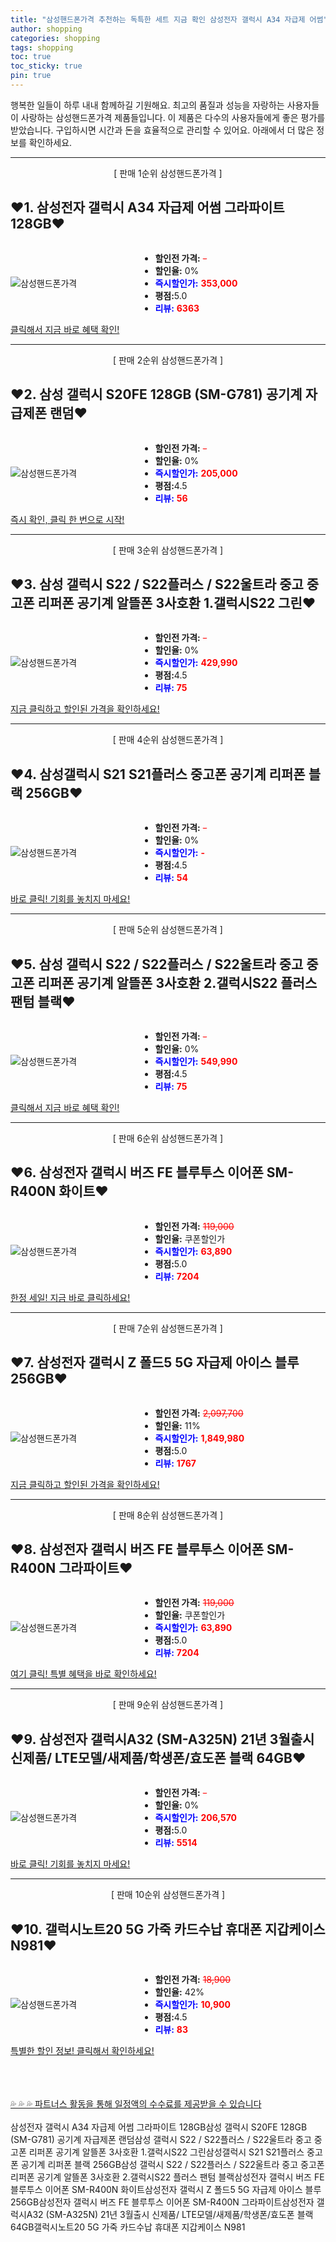 ```yaml
---
title: "삼성핸드폰가격 추천하는 독특한 세트 지금 확인 삼성전자 갤럭시 A34 자급제 어썸"
author: shopping
categories: shopping
tags: shopping
toc: true
toc_sticky: true
pin: true
---
```

행복한 일들이 하루 내내 함께하길 기원해요. 최고의 품질과 성능을 자랑하는 사용자들이 사랑하는 삼성핸드폰가격 제품들입니다. 이 제품은 다수의 사용자들에게 좋은 평가를 받았습니다. 구입하시면 시간과 돈을 효율적으로 관리할 수 있어요. 아래에서 더 많은 정보를 확인하세요.

---
<p class="toplist" style="margin: 0 auto; display: block; width: fit-content;">[ 판매 1순위 삼성핸드폰가격 ]</p>

<h2><strong>❤️1. 삼성전자 갤럭시 A34 자급제 어썸 그라파이트 128GB❤️</strong></h2>

<div style="display: flex; align-items: center;">
    <div style="flex: 0.4;">
        <img src="https://thumbnail7.coupangcdn.com/thumbnails/remote/230x230ex/image/vendor_inventory/7a90/2cefe1aca7095ed5259896e0d1e43b44d97d556038784faf7ffad4fa6228.png" alt="삼성핸드폰가격" style="max-width: 100%;">
    </div>
    <div style="flex: 0.6; margin-left: 10px;">
        <ul>
            <li><strong>할인전 가격:</strong> <del style="color: red;">-</del></li>
            <li><strong>할인율:</strong> 0%</li>
            <li><span style='color:blue'><strong>즉시할인가:</strong></span> <span style='color:red'><strong>353,000</strong></span></li>
            <li><strong>평점:</strong>5.0</li>
            <li><span style='color:blue'><strong>리뷰:</strong></span> <span style='color:red'><strong>6363</strong></span></li>
        </ul>
    </div>
</div>
<div class="center">
    <a href="https://William4Davisa.github.io?lptag=AF9450613&subid=githubio&pageKey=7234871047&traceid=V0-153&itemId=18367825666&vendorItemId=90774450983" class="myButton">
        클릭해서 지금 바로 혜택 확인!
    </a>
</div>


---
<p class="toplist" style="margin: 0 auto; display: block; width: fit-content;">[ 판매 2순위 삼성핸드폰가격 ]</p>

<h2><strong>❤️2. 삼성 갤럭시 S20FE 128GB (SM-G781) 공기계 자급제폰 랜덤❤️</strong></h2>

<div style="display: flex; align-items: center;">
    <div style="flex: 0.4;">
        <img src="https://thumbnail10.coupangcdn.com/thumbnails/remote/230x230ex/image/vendor_inventory/9a7c/c6d1f97831f63b1df96fc5f93d0390d3ffae436bace335aba4bc263a10e2.png" alt="삼성핸드폰가격" style="max-width: 100%;">
    </div>
    <div style="flex: 0.6; margin-left: 10px;">
        <ul>
            <li><strong>할인전 가격:</strong> <del style="color: red;">-</del></li>
            <li><strong>할인율:</strong> 0%</li>
            <li><span style='color:blue'><strong>즉시할인가:</strong></span> <span style='color:red'><strong>205,000</strong></span></li>
            <li><strong>평점:</strong>4.5</li>
            <li><span style='color:blue'><strong>리뷰:</strong></span> <span style='color:red'><strong>56</strong></span></li>
        </ul>
    </div>
</div>
<div class="center">
    <a href="https://William4Davisa.github.io?lptag=AF9450613&subid=githubio&pageKey=7219554210&traceid=V0-153&itemId=19214638607&vendorItemId=90660941740" class="myButton">
        즉시 확인, 클릭 한 번으로 시작!
    </a>
</div>


---
<p class="toplist" style="margin: 0 auto; display: block; width: fit-content;">[ 판매 3순위 삼성핸드폰가격 ]</p>

<h2><strong>❤️3. 삼성 갤럭시 S22 / S22플러스 / S22울트라 중고 중고폰 리퍼폰 공기계 알뜰폰 3사호환 1.갤럭시S22 그린❤️</strong></h2>

<div style="display: flex; align-items: center;">
    <div style="flex: 0.4;">
        <img src="https://thumbnail8.coupangcdn.com/thumbnails/remote/230x230ex/image/vendor_inventory/58b0/437011bb007ec36454bba16acae85674b049235bbd8ee4f9cf516bd92880.jpg" alt="삼성핸드폰가격" style="max-width: 100%;">
    </div>
    <div style="flex: 0.6; margin-left: 10px;">
        <ul>
            <li><strong>할인전 가격:</strong> <del style="color: red;">-</del></li>
            <li><strong>할인율:</strong> 0%</li>
            <li><span style='color:blue'><strong>즉시할인가:</strong></span> <span style='color:red'><strong>429,990</strong></span></li>
            <li><strong>평점:</strong>4.5</li>
            <li><span style='color:blue'><strong>리뷰:</strong></span> <span style='color:red'><strong>75</strong></span></li>
        </ul>
    </div>
</div>
<div class="center">
    <a href="https://William4Davisa.github.io?lptag=AF9450613&subid=githubio&pageKey=7551829786&traceid=V0-153&itemId=19875935725&vendorItemId=90713949996" class="myButton">
        지금 클릭하고 할인된 가격을 확인하세요!
    </a>
</div>


---
<p class="toplist" style="margin: 0 auto; display: block; width: fit-content;">[ 판매 4순위 삼성핸드폰가격 ]</p>

<h2><strong>❤️4. 삼성갤럭시 S21 S21플러스 중고폰 공기계 리퍼폰 블랙 256GB❤️</strong></h2>

<div style="display: flex; align-items: center;">
    <div style="flex: 0.4;">
        <img src="https://thumbnail7.coupangcdn.com/thumbnails/remote/230x230ex/image/vendor_inventory/d431/e5dedacbe9700d0094bc65749898aee138b8a3295021d5ed91bc7336a6bc.jpg" alt="삼성핸드폰가격" style="max-width: 100%;">
    </div>
    <div style="flex: 0.6; margin-left: 10px;">
        <ul>
            <li><strong>할인전 가격:</strong> <del style="color: red;">-</del></li>
            <li><strong>할인율:</strong> 0%</li>
            <li><span style='color:blue'><strong>즉시할인가:</strong></span> <span style='color:red'><strong>-</strong></span></li>
            <li><strong>평점:</strong>4.5</li>
            <li><span style='color:blue'><strong>리뷰:</strong></span> <span style='color:red'><strong>54</strong></span></li>
        </ul>
    </div>
</div>
<div class="center">
    <a href="https://William4Davisa.github.io?lptag=AF9450613&subid=githubio&pageKey=7567553190&traceid=V0-153&itemId=19950581625&vendorItemId=87694950198" class="myButton">
        바로 클릭! 기회를 놓치지 마세요!
    </a>
</div>


---
<p class="toplist" style="margin: 0 auto; display: block; width: fit-content;">[ 판매 5순위 삼성핸드폰가격 ]</p>

<h2><strong>❤️5. 삼성 갤럭시 S22 / S22플러스 / S22울트라 중고 중고폰 리퍼폰 공기계 알뜰폰 3사호환 2.갤럭시S22 플러스 팬텀 블랙❤️</strong></h2>

<div style="display: flex; align-items: center;">
    <div style="flex: 0.4;">
        <img src="https://thumbnail7.coupangcdn.com/thumbnails/remote/230x230ex/image/vendor_inventory/e97e/0c8fd1bdf49b8adaf00f651e786649553124e6a12eac43d70f5f199b04ad.jpg" alt="삼성핸드폰가격" style="max-width: 100%;">
    </div>
    <div style="flex: 0.6; margin-left: 10px;">
        <ul>
            <li><strong>할인전 가격:</strong> <del style="color: red;">-</del></li>
            <li><strong>할인율:</strong> 0%</li>
            <li><span style='color:blue'><strong>즉시할인가:</strong></span> <span style='color:red'><strong>549,990</strong></span></li>
            <li><strong>평점:</strong>4.5</li>
            <li><span style='color:blue'><strong>리뷰:</strong></span> <span style='color:red'><strong>75</strong></span></li>
        </ul>
    </div>
</div>
<div class="center">
    <a href="https://William4Davisa.github.io?lptag=AF9450613&subid=githubio&pageKey=7551829786&traceid=V0-153&itemId=19875935759&vendorItemId=90713949914" class="myButton">
        클릭해서 지금 바로 혜택 확인!
    </a>
</div>


---
<p class="toplist" style="margin: 0 auto; display: block; width: fit-content;">[ 판매 6순위 삼성핸드폰가격 ]</p>

<h2><strong>❤️6. 삼성전자 갤럭시 버즈 FE 블루투스 이어폰 SM-R400N 화이트❤️</strong></h2>

<div style="display: flex; align-items: center;">
    <div style="flex: 0.4;">
        <img src="https://thumbnail9.coupangcdn.com/thumbnails/remote/230x230ex/image/retail/images/2023/10/13/10/5/bd309cbc-8037-4bda-8f1e-9f605183e9f9.png" alt="삼성핸드폰가격" style="max-width: 100%;">
    </div>
    <div style="flex: 0.6; margin-left: 10px;">
        <ul>
            <li><strong>할인전 가격:</strong> <del style="color: red;">119,000</del></li>
            <li><strong>할인율:</strong> 쿠폰할인가</li>
            <li><span style='color:blue'><strong>즉시할인가:</strong></span> <span style='color:red'><strong>63,890</strong></span></li>
            <li><strong>평점:</strong>5.0</li>
            <li><span style='color:blue'><strong>리뷰:</strong></span> <span style='color:red'><strong>7204</strong></span></li>
        </ul>
    </div>
</div>
<div class="center">
    <a href="https://William4Davisa.github.io?lptag=AF9450613&subid=githubio&pageKey=7650123450&traceid=V0-153&itemId=20352812061&vendorItemId=87437257358" class="myButton">
        한정 세일! 지금 바로 클릭하세요!
    </a>
</div>


---
<p class="toplist" style="margin: 0 auto; display: block; width: fit-content;">[ 판매 7순위 삼성핸드폰가격 ]</p>

<h2><strong>❤️7. 삼성전자 갤럭시 Z 폴드5 5G 자급제 아이스 블루 256GB❤️</strong></h2>

<div style="display: flex; align-items: center;">
    <div style="flex: 0.4;">
        <img src="https://thumbnail8.coupangcdn.com/thumbnails/remote/230x230ex/image/vendor_inventory/a344/419cb8ba19f4365be9a06894503f4ccb6b54a72793807005212d098bba9d.jpg" alt="삼성핸드폰가격" style="max-width: 100%;">
    </div>
    <div style="flex: 0.6; margin-left: 10px;">
        <ul>
            <li><strong>할인전 가격:</strong> <del style="color: red;">2,097,700</del></li>
            <li><strong>할인율:</strong> 11%</li>
            <li><span style='color:blue'><strong>즉시할인가:</strong></span> <span style='color:red'><strong>1,849,980</strong></span></li>
            <li><strong>평점:</strong>5.0</li>
            <li><span style='color:blue'><strong>리뷰:</strong></span> <span style='color:red'><strong>1767</strong></span></li>
        </ul>
    </div>
</div>
<div class="center">
    <a href="https://William4Davisa.github.io?lptag=AF9450613&subid=githubio&pageKey=7410157596&traceid=V0-153&itemId=19197971977&vendorItemId=86964735878" class="myButton">
        지금 클릭하고 할인된 가격을 확인하세요!
    </a>
</div>


---
<p class="toplist" style="margin: 0 auto; display: block; width: fit-content;">[ 판매 8순위 삼성핸드폰가격 ]</p>

<h2><strong>❤️8. 삼성전자 갤럭시 버즈 FE 블루투스 이어폰 SM-R400N 그라파이트❤️</strong></h2>

<div style="display: flex; align-items: center;">
    <div style="flex: 0.4;">
        <img src="https://thumbnail10.coupangcdn.com/thumbnails/remote/230x230ex/image/retail/images/2023/10/13/10/9/b148b59f-9929-4d01-a21c-c0b392f329c4.png" alt="삼성핸드폰가격" style="max-width: 100%;">
    </div>
    <div style="flex: 0.6; margin-left: 10px;">
        <ul>
            <li><strong>할인전 가격:</strong> <del style="color: red;">119,000</del></li>
            <li><strong>할인율:</strong> 쿠폰할인가</li>
            <li><span style='color:blue'><strong>즉시할인가:</strong></span> <span style='color:red'><strong>63,890</strong></span></li>
            <li><strong>평점:</strong>5.0</li>
            <li><span style='color:blue'><strong>리뷰:</strong></span> <span style='color:red'><strong>7204</strong></span></li>
        </ul>
    </div>
</div>
<div class="center">
    <a href="https://William4Davisa.github.io?lptag=AF9450613&subid=githubio&pageKey=7650123450&traceid=V0-153&itemId=20352812058&vendorItemId=87437257349" class="myButton">
        여기 클릭! 특별 혜택을 바로 확인하세요!
    </a>
</div>


---
<p class="toplist" style="margin: 0 auto; display: block; width: fit-content;">[ 판매 9순위 삼성핸드폰가격 ]</p>

<h2><strong>❤️9. 삼성전자 갤럭시A32 (SM-A325N) 21년 3월출시 신제품/ LTE모델/새제품/학생폰/효도폰 블랙 64GB❤️</strong></h2>

<div style="display: flex; align-items: center;">
    <div style="flex: 0.4;">
        <img src="https://thumbnail10.coupangcdn.com/thumbnails/remote/230x230ex/image/vendor_inventory/1630/bd339827ea6ef92212e296221bdd9b4a81d18729cdd6eabcbcf0bb2500eb.jpg" alt="삼성핸드폰가격" style="max-width: 100%;">
    </div>
    <div style="flex: 0.6; margin-left: 10px;">
        <ul>
            <li><strong>할인전 가격:</strong> <del style="color: red;">-</del></li>
            <li><strong>할인율:</strong> 0%</li>
            <li><span style='color:blue'><strong>즉시할인가:</strong></span> <span style='color:red'><strong>206,570</strong></span></li>
            <li><strong>평점:</strong>5.0</li>
            <li><span style='color:blue'><strong>리뷰:</strong></span> <span style='color:red'><strong>5514</strong></span></li>
        </ul>
    </div>
</div>
<div class="center">
    <a href="https://William4Davisa.github.io?lptag=AF9450613&subid=githubio&pageKey=6413097159&traceid=V0-153&itemId=15444899710&vendorItemId=90390882545" class="myButton">
        바로 클릭! 기회를 놓치지 마세요!
    </a>
</div>


---
<p class="toplist" style="margin: 0 auto; display: block; width: fit-content;">[ 판매 10순위 삼성핸드폰가격 ]</p>

<h2><strong>❤️10. 갤럭시노트20 5G 가죽 카드수납 휴대폰 지갑케이스 N981❤️</strong></h2>

<div style="display: flex; align-items: center;">
    <div style="flex: 0.4;">
        <img src="https://thumbnail8.coupangcdn.com/thumbnails/remote/230x230ex/image/vendor_inventory/649b/9f18aac632fe4dbd809b65568c2d2bf3f060c82961b8f1015e3280ba9b50.jpg" alt="삼성핸드폰가격" style="max-width: 100%;">
    </div>
    <div style="flex: 0.6; margin-left: 10px;">
        <ul>
            <li><strong>할인전 가격:</strong> <del style="color: red;">18,900</del></li>
            <li><strong>할인율:</strong> 42%</li>
            <li><span style='color:blue'><strong>즉시할인가:</strong></span> <span style='color:red'><strong>10,900</strong></span></li>
            <li><strong>평점:</strong>4.5</li>
            <li><span style='color:blue'><strong>리뷰:</strong></span> <span style='color:red'><strong>83</strong></span></li>
        </ul>
    </div>
</div>
<div class="center">
    <a href="https://William4Davisa.github.io?lptag=AF9450613&subid=githubio&pageKey=7286832017&traceid=V0-153&itemId=18615562975&vendorItemId=89630232439" class="myButton">
        특별한 할인 정보! 클릭해서 확인하세요!
    </a>
</div>

<br><br><br>[💦 💦 💦 파트너스 활동을 통해 일정액의 수수료를 제공받을 수 있습니다](https://link.coupang.com/a/bcpT2c)<br><br>삼성전자 갤럭시 A34 자급제 어썸 그라파이트 128GB삼성 갤럭시 S20FE 128GB (SM-G781) 공기계 자급제폰 랜덤삼성 갤럭시 S22 / S22플러스 / S22울트라 중고 중고폰 리퍼폰 공기계 알뜰폰 3사호환 1.갤럭시S22 그린삼성갤럭시 S21 S21플러스 중고폰 공기계 리퍼폰 블랙 256GB삼성 갤럭시 S22 / S22플러스 / S22울트라 중고 중고폰 리퍼폰 공기계 알뜰폰 3사호환 2.갤럭시S22 플러스 팬텀 블랙삼성전자 갤럭시 버즈 FE 블루투스 이어폰 SM-R400N 화이트삼성전자 갤럭시 Z 폴드5 5G 자급제 아이스 블루 256GB삼성전자 갤럭시 버즈 FE 블루투스 이어폰 SM-R400N 그라파이트삼성전자 갤럭시A32 (SM-A325N) 21년 3월출시 신제품/ LTE모델/새제품/학생폰/효도폰 블랙 64GB갤럭시노트20 5G 가죽 카드수납 휴대폰 지갑케이스 N981